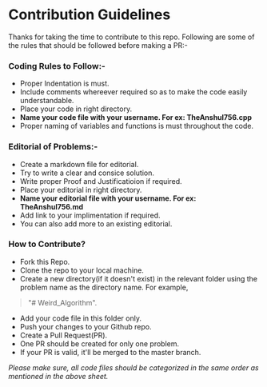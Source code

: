 
# Contribution Guidelines
Thanks for taking the time to contribute to this repo. Following are some of the rules that should be followed before making a PR:-

### Coding Rules to Follow:- 

* Proper Indentation is must.
* Include comments whereever required so as to make the code easily understandable.
* Place your code in right directory.
* **Name your code file with your username. For ex: TheAnshul756.cpp**
* Proper naming of variables and functions is must throughout the code.

### Editorial of Problems:-

* Create a markdown file for editorial.
* Try to write a clear and consice solution.
* Write proper Proof and Justificatioion if required.
* Place your editorial in right directory.
* **Name your editorial file with your username. For ex: TheAnshul756.md**
* Add link to your implimentation if required.
* You can also add more to an existing editorial.

### How to Contribute?

- Fork this Repo.
- Clone the repo to your local machine.
- Create a new directory(if it doesn't exist) in the relevant folder using the problem name as the directory name.
For example, 

>"# Weird_Algorithm".

- Add your code file in this folder only.
- Push your changes to your Github repo.
- Create a Pull Request(PR).
- One PR should be created for only one problem.
- If your PR is valid, it'll be merged to the master branch.


_Please make sure, all code files should be categorized in the same order as mentioned in the above sheet._
